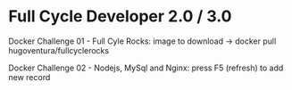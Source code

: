 # Full Cycle Developer 2.0 / 3.0

Docker Challenge 01 - Full Cyle Rocks: image to download -> docker pull hugoventura/fullcyclerocks

Docker Challenge 02 - Nodejs, MySql and Nginx: press F5 (refresh) to add new record
